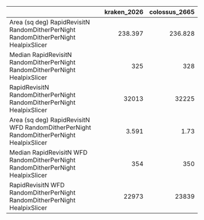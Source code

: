 |                                                                                         |   kraken_2026 |   colossus_2665 |
|:----------------------------------------------------------------------------------------|--------------:|----------------:|
| Area (sq deg) RapidRevisitN  RandomDitherPerNight RandomDitherPerNight HealpixSlicer    |       238.397 |         236.828 |
| Median RapidRevisitN  RandomDitherPerNight RandomDitherPerNight HealpixSlicer           |       325     |         328     |
| RapidRevisitN  RandomDitherPerNight RandomDitherPerNight HealpixSlicer                  |     32013     |       32225     |
| Area (sq deg) RapidRevisitN WFD RandomDitherPerNight RandomDitherPerNight HealpixSlicer |         3.591 |           1.73  |
| Median RapidRevisitN WFD RandomDitherPerNight RandomDitherPerNight HealpixSlicer        |       354     |         350     |
| RapidRevisitN WFD RandomDitherPerNight RandomDitherPerNight HealpixSlicer               |     22973     |       23839     |
